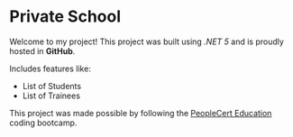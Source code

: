 # Private School

Welcome to my project! This project was built using *.NET 5* and is proudly hosted in **GitHub**.

Includes features like:

- List of Students
- List of Trainees

This project was made possible by following the [PeopleCert Education](https://peoplecert.org) coding bootcamp.